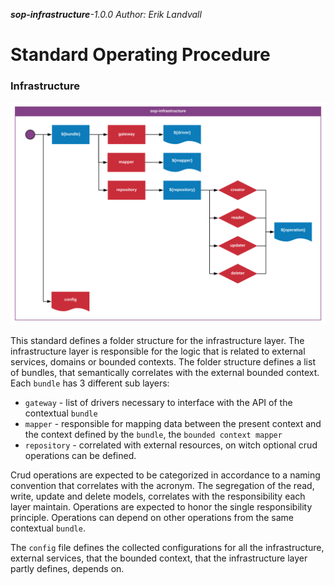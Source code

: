 _**sop-infrastructure**-1.0.0_
_Author: Erik Landvall_
# Standard Operating Procedure
### Infrastructure

![Infrastructure diagram](diagram/sop-infrastructure.svg)

This standard defines a folder structure for the infrastructure layer. The infrastructure layer is responsible for the logic that is related to external services, domains or bounded contexts. The folder structure defines a list of bundles, that semantically correlates with the external bounded context. Each `bundle` has 3 different sub layers:
- `gateway`    - list of drivers necessary to interface with the API of the contextual `bundle`
- `mapper`     - responsible for mapping data between the present context and the context defined by the `bundle`, the `bounded context mapper`
- `repository` - correlated with external resources, on witch optional crud operations can be defined.

Crud operations are expected to be categorized in accordance to a naming convention that correlates with the acronym. The segregation of the read, write, update and delete models, correlates with the responsibility each layer maintain. Operations are expected to honor the single responsibility principle. Operations can depend on other operations from the same contextual `bundle`.

The `config` file defines the collected configurations for all the infrastructure, external services, that the bounded context, that the infrastructure layer partly defines, depends on.
